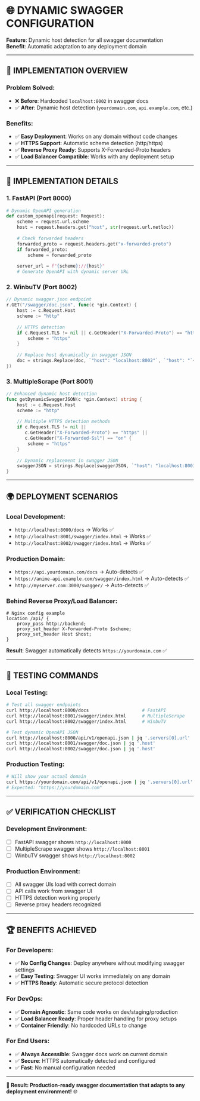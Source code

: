 # 🌐 **DYNAMIC SWAGGER CONFIGURATION**

**Feature**: Dynamic host detection for all swagger documentation  
**Benefit**: Automatic adaptation to any deployment domain  

---

## 🎯 **IMPLEMENTATION OVERVIEW**

### **Problem Solved:**
- ❌ **Before**: Hardcoded `localhost:8002` in swagger docs
- ✅ **After**: Dynamic host detection (`yourdomain.com`, `api.example.com`, etc.)

### **Benefits:**
- ✅ **Easy Deployment**: Works on any domain without code changes
- ✅ **HTTPS Support**: Automatic scheme detection (http/https)
- ✅ **Reverse Proxy Ready**: Supports X-Forwarded-Proto headers
- ✅ **Load Balancer Compatible**: Works with any deployment setup

---

## 🔧 **IMPLEMENTATION DETAILS**

### **1. FastAPI (Port 8000)**
```python
# Dynamic OpenAPI generation
def custom_openapi(request: Request):
    scheme = request.url.scheme
    host = request.headers.get("host", str(request.url.netloc))
    
    # Check forwarded headers
    forwarded_proto = request.headers.get("x-forwarded-proto")
    if forwarded_proto:
        scheme = forwarded_proto
    
    server_url = f"{scheme}://{host}"
    # Generate OpenAPI with dynamic server URL
```

### **2. WinbuTV (Port 8002)**  
```go
// Dynamic swagger.json endpoint
r.GET("/swagger/doc.json", func(c *gin.Context) {
    host := c.Request.Host
    scheme := "http"
    
    // HTTPS detection
    if c.Request.TLS != nil || c.GetHeader("X-Forwarded-Proto") == "https" {
        scheme = "https"
    }
    
    // Replace host dynamically in swagger JSON
    doc = strings.Replace(doc, `"host": "localhost:8002"`, `"host": "`+host+`"`, 1)
})
```

### **3. MultipleScrape (Port 8001)**
```go
// Enhanced dynamic host detection
func getDynamicSwaggerJSON(c *gin.Context) string {
    host := c.Request.Host
    scheme := "http"
    
    // Multiple HTTPS detection methods
    if c.Request.TLS != nil || 
       c.GetHeader("X-Forwarded-Proto") == "https" ||
       c.GetHeader("X-Forwarded-Ssl") == "on" {
        scheme = "https"
    }
    
    // Dynamic replacement in swagger JSON
    swaggerJSON = strings.Replace(swaggerJSON, `"host": "localhost:8001"`, `"host": "`+host+`"`, 1)
}
```

---

## 🌍 **DEPLOYMENT SCENARIOS**

### **Local Development:**
- `http://localhost:8000/docs` → Works ✅
- `http://localhost:8001/swagger/index.html` → Works ✅  
- `http://localhost:8002/swagger/index.html` → Works ✅

### **Production Domain:**
- `https://api.yourdomain.com/docs` → Auto-detects ✅
- `https://anime-api.example.com/swagger/index.html` → Auto-detects ✅
- `http://myserver.com:3000/swagger/` → Auto-detects ✅

### **Behind Reverse Proxy/Load Balancer:**
```nginx
# Nginx config example
location /api/ {
    proxy_pass http://backend;
    proxy_set_header X-Forwarded-Proto $scheme;
    proxy_set_header Host $host;
}
```
**Result**: Swagger automatically detects `https://yourdomain.com` ✅

---

## 🚀 **TESTING COMMANDS**

### **Local Testing:**
```bash
# Test all swagger endpoints
curl http://localhost:8000/docs                    # FastAPI
curl http://localhost:8001/swagger/index.html      # MultipleScrape  
curl http://localhost:8002/swagger/index.html      # WinbuTV

# Test dynamic OpenAPI JSON
curl http://localhost:8000/api/v1/openapi.json | jq '.servers[0].url'
curl http://localhost:8001/swagger/doc.json | jq '.host'
curl http://localhost:8002/swagger/doc.json | jq '.host'
```

### **Production Testing:**
```bash
# Will show your actual domain
curl https://yourdomain.com/api/v1/openapi.json | jq '.servers[0].url'
# Expected: "https://yourdomain.com"
```

---

## ✅ **VERIFICATION CHECKLIST**

### **Development Environment:**
- [ ] FastAPI swagger shows `http://localhost:8000`
- [ ] MultipleScrape swagger shows `http://localhost:8001`  
- [ ] WinbuTV swagger shows `http://localhost:8002`

### **Production Environment:**
- [ ] All swagger UIs load with correct domain
- [ ] API calls work from swagger UI
- [ ] HTTPS detection working properly
- [ ] Reverse proxy headers recognized

---

## 🏆 **BENEFITS ACHIEVED**

### **For Developers:**
- ✅ **No Config Changes**: Deploy anywhere without modifying swagger settings
- ✅ **Easy Testing**: Swagger UI works immediately on any domain
- ✅ **HTTPS Ready**: Automatic secure protocol detection

### **For DevOps:**
- ✅ **Domain Agnostic**: Same code works on dev/staging/production  
- ✅ **Load Balancer Ready**: Proper header handling for proxy setups
- ✅ **Container Friendly**: No hardcoded URLs to change

### **For End Users:**
- ✅ **Always Accessible**: Swagger docs work on current domain
- ✅ **Secure**: HTTPS automatically detected and configured
- ✅ **Fast**: No manual configuration needed

---

**🎯 Result: Production-ready swagger documentation that adapts to any deployment environment!** 🌐